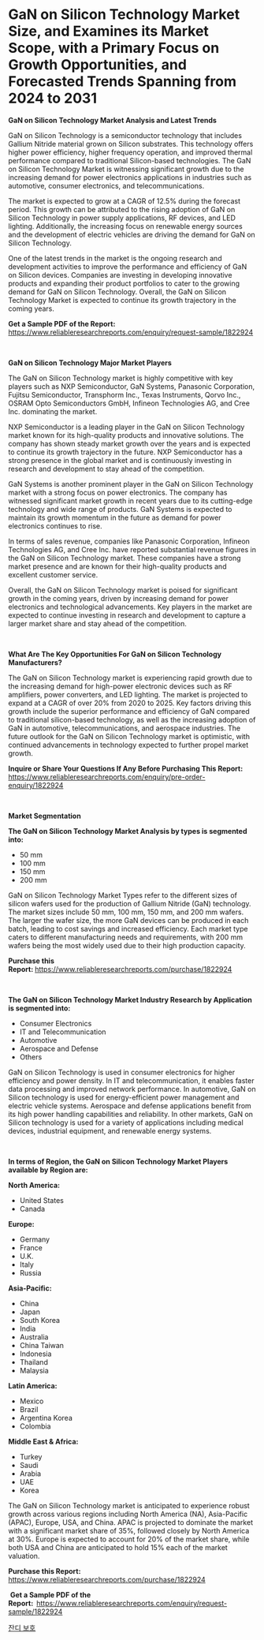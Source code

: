 <p><h1>GaN on Silicon Technology Market Size, and Examines its Market Scope, with a Primary Focus on Growth Opportunities, and Forecasted Trends Spanning from 2024 to 2031</h1></p><p><strong>GaN on Silicon Technology Market Analysis and Latest Trends</strong></p>
<p><p>GaN on Silicon Technology is a semiconductor technology that includes Gallium Nitride material grown on Silicon substrates. This technology offers higher power efficiency, higher frequency operation, and improved thermal performance compared to traditional Silicon-based technologies. The GaN on Silicon Technology Market is witnessing significant growth due to the increasing demand for power electronics applications in industries such as automotive, consumer electronics, and telecommunications.</p><p>The market is expected to grow at a CAGR of 12.5% during the forecast period. This growth can be attributed to the rising adoption of GaN on Silicon Technology in power supply applications, RF devices, and LED lighting. Additionally, the increasing focus on renewable energy sources and the development of electric vehicles are driving the demand for GaN on Silicon Technology.</p><p>One of the latest trends in the market is the ongoing research and development activities to improve the performance and efficiency of GaN on Silicon devices. Companies are investing in developing innovative products and expanding their product portfolios to cater to the growing demand for GaN on Silicon Technology. Overall, the GaN on Silicon Technology Market is expected to continue its growth trajectory in the coming years.</p></p>
<p><strong>Get a Sample PDF of the Report:&nbsp;</strong> <a href="https://www.reliableresearchreports.com/enquiry/request-sample/1822924">https://www.reliableresearchreports.com/enquiry/request-sample/1822924</a></p>
<p>&nbsp;</p>
<p><strong>GaN on Silicon Technology Major Market Players</strong></p>
<p><p>The GaN on Silicon Technology market is highly competitive with key players such as NXP Semiconductor, GaN Systems, Panasonic Corporation, Fujitsu Semiconductor, Transphorm Inc., Texas Instruments, Qorvo Inc., OSRAM Opto Semiconductors GmbH, Infineon Technologies AG, and Cree Inc. dominating the market.</p><p>NXP Semiconductor is a leading player in the GaN on Silicon Technology market known for its high-quality products and innovative solutions. The company has shown steady market growth over the years and is expected to continue its growth trajectory in the future. NXP Semiconductor has a strong presence in the global market and is continuously investing in research and development to stay ahead of the competition.</p><p>GaN Systems is another prominent player in the GaN on Silicon Technology market with a strong focus on power electronics. The company has witnessed significant market growth in recent years due to its cutting-edge technology and wide range of products. GaN Systems is expected to maintain its growth momentum in the future as demand for power electronics continues to rise.</p><p>In terms of sales revenue, companies like Panasonic Corporation, Infineon Technologies AG, and Cree Inc. have reported substantial revenue figures in the GaN on Silicon Technology market. These companies have a strong market presence and are known for their high-quality products and excellent customer service.</p><p>Overall, the GaN on Silicon Technology market is poised for significant growth in the coming years, driven by increasing demand for power electronics and technological advancements. Key players in the market are expected to continue investing in research and development to capture a larger market share and stay ahead of the competition.</p></p>
<p>&nbsp;</p>
<p><strong>What Are The Key Opportunities For GaN on Silicon Technology Manufacturers?</strong></p>
<p><p>The GaN on Silicon Technology market is experiencing rapid growth due to the increasing demand for high-power electronic devices such as RF amplifiers, power converters, and LED lighting. The market is projected to expand at a CAGR of over 20% from 2020 to 2025. Key factors driving this growth include the superior performance and efficiency of GaN compared to traditional silicon-based technology, as well as the increasing adoption of GaN in automotive, telecommunications, and aerospace industries. The future outlook for the GaN on Silicon Technology market is optimistic, with continued advancements in technology expected to further propel market growth.</p></p>
<p><strong>Inquire or Share Your Questions If Any Before Purchasing This Report:</strong> <a href="https://www.reliableresearchreports.com/enquiry/pre-order-enquiry/1822924">https://www.reliableresearchreports.com/enquiry/pre-order-enquiry/1822924</a></p>
<p>&nbsp;</p>
<p><strong>Market Segmentation</strong></p>
<p><strong>The GaN on Silicon Technology Market Analysis by types is segmented into:</strong></p>
<p><ul><li>50 mm</li><li>100 mm</li><li>150 mm</li><li>200 mm</li></ul></p>
<p><p>GaN on Silicon Technology Market Types refer to the different sizes of silicon wafers used for the production of Gallium Nitride (GaN) technology. The market sizes include 50 mm, 100 mm, 150 mm, and 200 mm wafers. The larger the wafer size, the more GaN devices can be produced in each batch, leading to cost savings and increased efficiency. Each market type caters to different manufacturing needs and requirements, with 200 mm wafers being the most widely used due to their high production capacity.</p></p>
<p><strong>Purchase this Report:&nbsp;</strong><a href="https://www.reliableresearchreports.com/purchase/1822924">https://www.reliableresearchreports.com/purchase/1822924</a></p>
<p>&nbsp;</p>
<p><strong>The GaN on Silicon Technology Market Industry Research by Application is segmented into:</strong></p>
<p><ul><li>Consumer Electronics</li><li>IT and Telecommunication</li><li>Automotive</li><li>Aerospace and Defense</li><li>Others</li></ul></p>
<p><p>GaN on Silicon Technology is used in consumer electronics for higher efficiency and power density. In IT and telecommunication, it enables faster data processing and improved network performance. In automotive, GaN on Silicon technology is used for energy-efficient power management and electric vehicle systems. Aerospace and defense applications benefit from its high power handling capabilities and reliability. In other markets, GaN on Silicon technology is used for a variety of applications including medical devices, industrial equipment, and renewable energy systems.</p></p>
<p>&nbsp;</p>
<p><strong>In terms of Region, the GaN on Silicon Technology Market Players available by Region are:</strong></p>
<p>
    <p> <strong> North America: </strong>
        <ul>
            <li>United States</li>
            <li>Canada</li>
        </ul>
        </p> 
    <p> <strong> Europe: </strong>
        <ul>
            <li>Germany</li>
            <li>France</li>
            <li>U.K.</li>
            <li>Italy</li>
            <li>Russia</li>
        </ul>
        </p> 
    <p> <strong> Asia-Pacific: </strong>
        <ul>
            <li>China</li>
            <li>Japan</li>
            <li>South Korea</li>
            <li>India</li>
            <li>Australia</li>
            <li>China Taiwan</li>
            <li>Indonesia</li>
            <li>Thailand</li>
            <li>Malaysia</li>
        </ul>
        </p> 
    <p> <strong> Latin America: </strong>
        <ul>
            <li>Mexico</li>
            <li>Brazil</li>
            <li>Argentina Korea</li>
            <li>Colombia</li>
        </ul>
        </p> 
    <p> <strong> Middle East & Africa: </strong>
        <ul>
            <li>Turkey</li>
            <li>Saudi</li>
            <li>Arabia</li>
            <li>UAE</li>
            <li>Korea</li>
        </ul>
    </p>
    </p>
<p><p>The GaN on Silicon Technology market is anticipated to experience robust growth across various regions including North America (NA), Asia-Pacific (APAC), Europe, USA, and China. APAC is projected to dominate the market with a significant market share of 35%, followed closely by North America at 30%. Europe is expected to account for 20% of the market share, while both USA and China are anticipated to hold 15% each of the market valuation.</p></p>
<p><strong>Purchase this Report: </strong><a href="https://www.reliableresearchreports.com/purchase/1822924">https://www.reliableresearchreports.com/purchase/1822924</a></p>
<p>&nbsp;<strong>Get a Sample PDF of the Report:&nbsp;&nbsp;</strong><a href="https://www.reliableresearchreports.com/enquiry/request-sample/1822924">https://www.reliableresearchreports.com/enquiry/request-sample/1822924</a></p>
<p><strong></strong></p>
<p><p><a href="https://github.com/lzrvbyqzftro57/Market-Research-Report-List-1/blob/main/68787498239.md">잔디 보호</a></p></p>